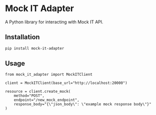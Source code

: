 # Mock IT Adapter

A Python library for interacting with Mock IT API.

## Installation

```bash
pip install mock-it-adapter
```
## Usage

```doctest
from mock_it_adapter import MockITClient

client = MockITClient(base_url="http://localhost:20000")

resource = client.create_mock(
    method="POST",
    endpoint="/new_mock_endpoint",
    response_body="{\"json_body\": \"example mock response body\"}"
)
```